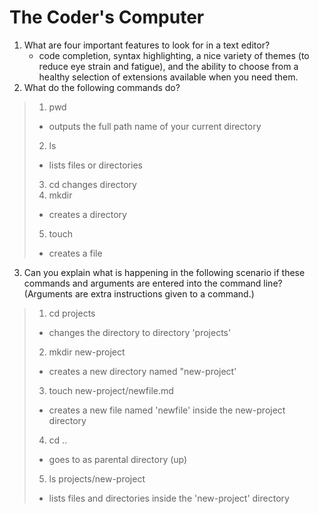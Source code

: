 # The Coder's Computer

1. What are four important features to look for in a text editor?
   - code completion, syntax highlighting, a nice variety of themes (to reduce eye strain and
fatigue), and the ability to choose from a healthy selection of extensions available when you need them.
2. What do the following commands do?
> 1. pwd
> - outputs the full path name of your current directory
> 2. ls
> - lists files or directories
> 3. cd
> changes directory
> 4. mkdir
> - creates a directory
> 5. touch
> - creates a file
3. Can you explain what is happening in the following scenario if these commands and arguments are entered into the command line? (Arguments are extra instructions given to a command.)
> 1. cd projects
> - changes the directory to directory 'projects'
> 2. mkdir new-project
> - creates a new directory named "new-project'
> 3. touch new-project/newfile.md
> - creates a new file named 'newfile' inside the new-project directory
> 4. cd ..
> - goes to as parental directory (up)
> 5. ls projects/new-project
> - lists files and directories inside the 'new-project' directory
